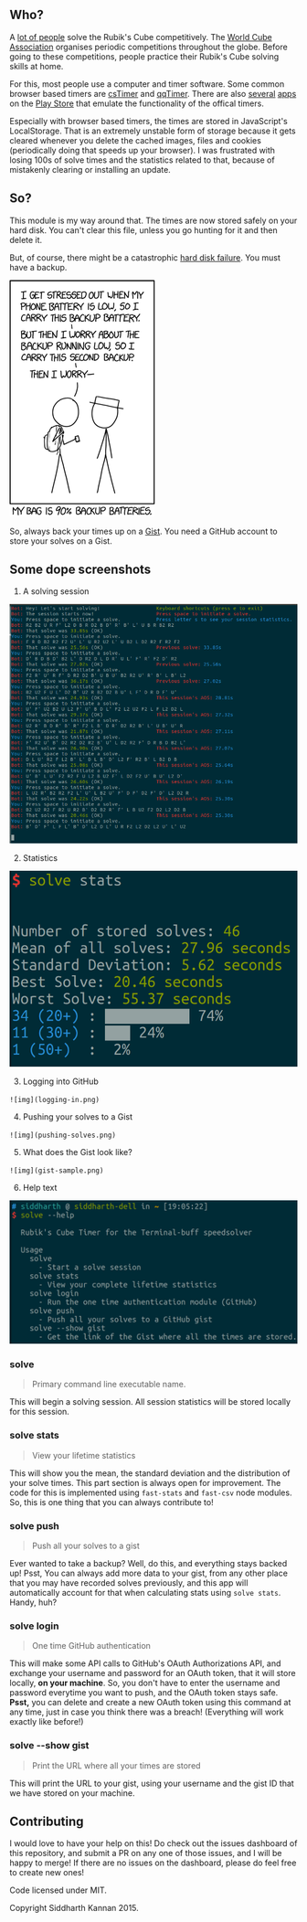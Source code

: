## Who?

A [lot of people](https://www.reddit.com/r/cubing/) solve the Rubik's Cube
competitively. The [World Cube
Association](https://www.worldcubeassociation.org/) organises periodic
competitions throughout the globe. Before going to these competitions, people
practice their Rubik's Cube solving skills at home.

For this, most people use a computer and timer software. Some common browser
based timers are [csTimer](http://cstimer.net/) and
[qqTimer](http://www.qqtimer.net/). There are also
[several](https://play.google.com/store/search?q=cubing%20timer&c=apps)
[apps](https://play.google.com/store/apps/details?id=com.avelsoft.cubetimer) on
the [Play
Store](https://play.google.com/store/apps/details?id=air.tw.url.omega.FingerTimer)
that emulate the functionality of the offical timers.

Especially with browser based timers, the times are stored in JavaScript's
LocalStorage. That is an extremely unstable form of storage because it gets
cleared whenever you delete the cached images, files and cookies (periodically
doing that speeds up your browser). I was frustrated with losing 100s of solve
times and the statistics related to that, because of mistakenly clearing or
installing an update.

## So?

This module is my way around that. The times are now stored safely on your hard
disk. You can't clear this file, unless you go hunting for it and then delete
it.

But, of course, there might be a catastrophic [hard disk
failure](https://en.wikipedia.org/wiki/Hard_disk_failure). You must have a
backup.

[![backup](./backup_batteries.png)](https://xkcd.com/1872/)

So, always back your times up on a [Gist](https://gist.github.com/). You need a
GitHub account to store your solves on a Gist.

## Some dope screenshots

1. A solving session

![img](solving-session.png)

2. Statistics

![img](statistics.png)

3. Logging into GitHub

`![img](logging-in.png)`

4. Pushing your solves to a Gist

`![img](pushing-solves.png)`

5. What does the Gist look like?

`![img](gist-sample.png)`

6. Help text

![img](help-text.png)

### solve

> Primary command line executable name.

This will begin a solving session. All session statistics will be stored locally for this session.

### solve stats

> View your lifetime statistics

This will show you the mean, the standard deviation and the distribution of your solve times.
This part section is always open for improvement. The code for this is implemented using
`fast-stats` and `fast-csv` node modules. So, this is one thing that you can always contribute to!

### solve push

> Push all your solves to a gist

Ever wanted to take a backup? Well, do this, and everything stays backed up!
Psst, You can always add more data to your gist, from any other place that you may
have recorded solves previously, and this app will automatically account for that when
calculating stats using `solve stats`. Handy, huh?

### solve login

> One time GitHub authentication

This will make some API calls to GitHub's OAuth Authorizations API, and exchange your username and
password for an OAuth token, that it will store locally, **on your machine**. So, you don't have to enter
the username and password everytime you want to push, and the OAuth token stays safe.
**Psst,** you can delete and create a new OAuth token using this command at any time, just in case you think
there was a breach! (Everything will work exactly like before!)

### solve --show gist

> Print the URL where all your times are stored

This will print the URL to your gist, using your username and the gist ID that we have stored on
your machine.

## Contributing

I would love to have your help on this! Do check out the issues dashboard of this repository,
and submit a PR on any one of those issues, and I will be happy to merge! If there are no issues
on the dashboard, please do feel free to create new ones!

Code licensed under MIT.

Copyright Siddharth Kannan 2015.
